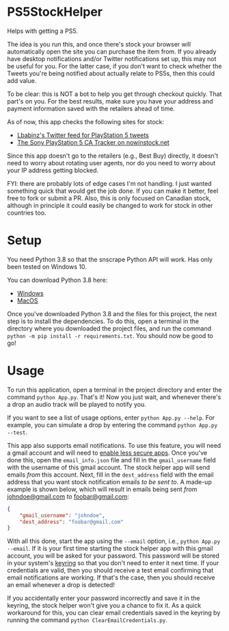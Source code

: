 # PS5StockHelper
Helps with getting a PS5.

The idea is you run this, and once there's stock your browser will automatically open the site you can purchase the item from. If you already have desktop notifications and/or Twitter notifications set up, this may not be useful for you. For the latter case, if you don't want to check whether the Tweets you're being notified about actually relate to PS5s, then this could add value.

To be clear: this is NOT a bot to help you get through checkout quickly. That part's on you. For the best results, make sure you have your address and payment information saved with the retailers ahead of time.

As of now, this app checks the following sites for stock:
- [Lbabinz's Twitter feed for PlayStation 5 tweets](https://twitter.com/Lbabinz)
- [The Sony PlayStation 5 CA Tracker on nowinstock.net](https://www.nowinstock.net/ca/videogaming/consoles/sonyps5/)

Since this app doesn't go to the retailers (e.g., Best Buy) directly, it doesn't need to worry about rotating user agents, nor do you need to worry about your IP address getting blocked.

FYI: there are probably lots of edge cases I'm not handling. I just wanted something quick that would get the job done. If you can make it better, feel free to fork or submit a PR. Also, this is only focused on Canadian stock, although in principle it could easily be changed to work for stock in other countries too.

# Setup
You need Python 3.8 so that the snscrape Python API will work. Has only been tested on Windows 10.

You can download Python 3.8 here:
- [Windows](https://www.python.org/getit/windows/)
- [MacOS](https://www.python.org/downloads/macos/)

Once you've downloaded Python 3.8 and the files for this project, the next step is to install the dependencies. To do this, open a terminal in the directory where you downloaded the project files, and run the command `python -m pip install -r requirements.txt`. You should now be good to go!

# Usage
To run this application, open a terminal in the project directory and enter the command `python App.py`. That's it! Now you just wait, and whenever there's a drop an audio track will be played to notify you.

If you want to see a list of usage options, enter `python App.py --help`. For example, you can simulate a drop by entering the command `python App.py --test`.

This app also supports email notifications. To use this feature, you will need a gmail account and will need to [enable less secure apps](https://support.google.com/accounts/answer/6010255?hl=en). Once you've done this, open the `email_info.json` file and fill in the `gmail_username` field with the username of this gmail account. The stock helper app will send emails _from_ this account. Next, fill in the `dest_address` field with the email address that you want stock notification emails _to be sent to_. A made-up example is shown below, which will result in emails being sent _from_ johndoe@gmail.com _to_ foobar@gmail.com:
```json
{
	"gmail_username": "johndoe",
	"dest_address": "foobar@gmail.com"
}
```

With all this done, start the app using the `--email` option, i.e., `python App.py --email`. If it is your first time starting the stock helper app with this gmail account, you will be asked for your password. This password will be stored in your system's [keyring](https://pypi.org/project/keyring/) so that you don't need to enter it next time. If your credentials are valid, then you should receive a test email confirming that email notifications are working. If that's the case, then you should receive an email whenever a drop is detected!

If you accidentally enter your password incorrectly and save it in the keyring, the stock helper won't give you a chance to fix it. As a quick workaround for this, you can clear email credentials saved in the keyring by running the command `python ClearEmailCredentials.py`.
